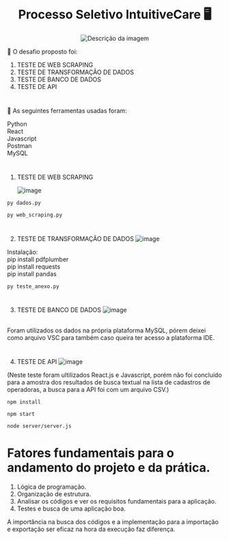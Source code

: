  <h1 align="center">Processo Seletivo IntuitiveCare 🖥️ </h1>
 <div align="center">
  <img src="https://github.com/user-attachments/assets/76ce9559-27d3-44ad-b164-1ac1375b0a3c" alt="Descrição da imagem">
</div>



<p>🚀 O desafio proposto foi: </p>

1. TESTE DE WEB SCRAPING
2. TESTE DE TRANSFORMAÇÃO DE DADOS
3. TESTE DE BANCO DE DADOS
4. TESTE DE API

#
<p>🚀 As seguintes ferramentas usadas foram: </p>
Python<br>
React<br>
Javascript<br>
Postman<br>
MySQL<br>

#


1. TESTE DE WEB SCRAPING 
   
   ![image](https://github.com/user-attachments/assets/c092d985-bc03-46b6-a7f9-482dc4736c39)


  ```
py dados.py
```
 ```
py web_scraping.py
```
   #
2. TESTE DE TRANSFORMAÇÃO DE DADOS
  ![image](https://github.com/user-attachments/assets/fbc763a1-cb4b-4d78-9998-4594ecfe23d5)


Instalação:<br>
pip install pdfplumber<br>
pip install requests<br>
pip install pandas<br>

 ```
py teste_anexo.py
```
#
3. TESTE DE BANCO DE DADOS
![image](https://github.com/user-attachments/assets/0a8a89e5-a4ec-43a0-a359-ae13b2ddbd43)
 <br>
Foram utilizados os dados na própria plataforma MySQL, pórem deixei como arquivo VSC para também caso queira ter acesso a plataforma IDE.

#
4. TESTE DE API
![image](https://github.com/user-attachments/assets/8ed576a1-ea54-4d75-b9c7-eb45c851d904)


(Neste teste foram ultilizados React.js e Javascript, porém não foi concluído para a amostra dos resultados de busca textual na lista de cadastros de operadoras, a busca para a API foi com um arquivo CSV.)
 ```
npm install
```
 ```
npm start
```
 ```
node server/server.js
```
#

<h1>Fatores fundamentais para o andamento do projeto e da prática.</h1>

1. Lógica de programação.<br>
2. Organização de estrutura.<br>
3. Analisar os códigos e ver os requisitos fundamentais para a aplicação.<br>
4. Testes e busca de uma aplicação boa.<br>

A importância na busca dos códigos e a implementação para a importação e exportação ser eficaz na hora da execução faz diferença.




   
